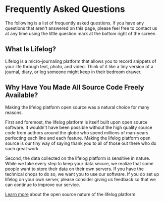 Frequently Asked Questions
================================================================================
The following is a list of frequently asked questions. If you have any questions
that aren't answered on this page, please feel free to contact us at any time
using the little question mark at the bottom right of the screen.

What Is Lifelog?
--------------------------------------------------------------------------------
Lifelog is a micro-journaling platform that allows you to record snippets of
your life through text, photo, and video. Think of it like a tiny version of a
journal, diary, or log someone might keep in their bedroom drawer.

Why Have You Made All Source Code Freely Available?
--------------------------------------------------------------------------------
Making the lifelog platform open source was a natural choice for many reasons.

First and foremost, the lifelog platform is itself built upon open source
software. It wouldn't have been possible without the high quality source code
from authors around the globe who spend millions of man-years perfecting each
line and each feature. Making the lifelog platform open source is our tiny way
of saying thank you to all of those out there who do such great work.

Second, the data collected on the lifelog platform is sensitive in nature. While
we take every step to keep your data secure, we realize that some people want to
store their data on their own servers. If you have the technical chops to do so,
we want you to use our software. If you do set up lifelog on your own server,
please consider giving us feedback so that we can continue to improve our
service.

[Learn more](#/open_source) about the open source nature of the lifelog
platform.

